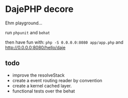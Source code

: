 DajePHP decore
==============

Ehm playground...

run `phpunit` and `behat`

then have fun with: `php -S 0.0.0.0:8080 app/app.php` and http://0.0.0.0:8080/hello/daje


## todo

- improve the resolveStack
- create a event routing reader by convention
- create a kernel cached layer.
- functional tests over the behat
